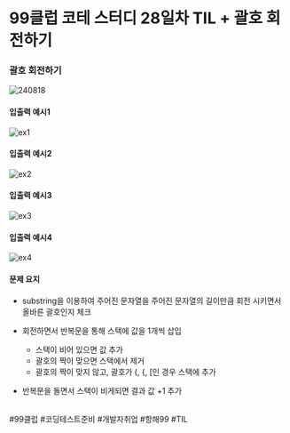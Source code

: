 # 99클럽 코테 스터디 28일차 TIL + 괄호 회전하기

### 괄호 회전하기

![240818](https://github.com/user-attachments/assets/74d88fac-b7f6-4fa6-84e3-9e315f9bfeb3)

#### 입출력 예시1

![ex1](https://github.com/user-attachments/assets/3c317783-b1b0-43be-90df-59181d3d16fc)

#### 입출력 예시2

![ex2](https://github.com/user-attachments/assets/44be684a-b0ec-4bdd-b0b1-450aa48e5e76)

#### 입출력 예시3

![ex3](https://github.com/user-attachments/assets/ed761016-8e19-4bd4-bdbd-74bd6d30db01)

#### 입출력 예시4

![ex4](https://github.com/user-attachments/assets/97feed9c-39a7-4d3d-a375-a7e311296f51)


#### 문제 요지
- substring을 이용하여 주어진 문자열을 주어진 문자열의 길이만큼 회전 시키면서 올바른 괄호인지 체크
- 회전하면서 반복문을 통해 스택에 값을 1개씩 삽입

    - 스택이 비어 있으면 값 추가
    - 괄호의 짝이 맞으면 스택에서 제거
    - 괄호의 짝이 맞지 않고, 괄호가 (, {, [인 경우 스택에 추가

- 반복문을 돌면서 스택이 비게되면 결과 값 +1 추가


<br>
#99클럽 #코딩테스트준비 #개발자취업 #항해99 #TIL
